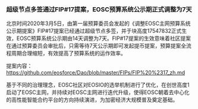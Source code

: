 ### 超级节点多签通过FIP#17提案，EOSC预算系统公示期正式调整为7天

北京时间2020年3月5日，由第一届预算委员会发起的《调整EOSC主网预算系统公示期提案》FIP#17提案已经通过超级节点多签，并于块高度17547832正式生效，EOSC预算系统公示期由14天调整为7天。FIP#17提案的生效意味着社区提案在通过预算委员会审批后，只需等待7天公示期即可发起提币提案，预算提案全流程周期合理缩短，有效提高了预算系统的运作效率。

提案内容：
https://github.com/eosforce/Dao/blob/master/FIPs/FIP%20%2317_zh.md

基于不同的治理理念，EOSC社区对EOSIO的选举机制进行了优化，在创世高度1启动了EOSC主网，并持续对EOSC主网进行迭代升级，使得EOSC朝着去中心化的高性能智能合约平台的方向持续演进，为加密经济大规模普及奠定基础。
